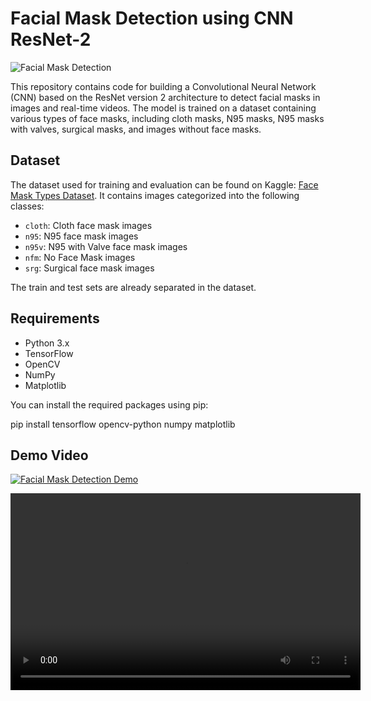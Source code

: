 # Facial Mask Detection using CNN ResNet-2

![Facial Mask Detection](demo.gif)

This repository contains code for building a Convolutional Neural Network (CNN) based on the ResNet version 2 architecture to detect facial masks in images and real-time videos. The model is trained on a dataset containing various types of face masks, including cloth masks, N95 masks, N95 masks with valves, surgical masks, and images without face masks.

## Dataset

The dataset used for training and evaluation can be found on Kaggle: [Face Mask Types Dataset](https://www.kaggle.com/example/face-mask-types-dataset). It contains images categorized into the following classes:

- `cloth`: Cloth face mask images
- `n95`: N95 face mask images
- `n95v`: N95 with Valve face mask images
- `nfm`: No Face Mask images
- `srg`: Surgical face mask images

The train and test sets are already separated in the dataset.

## Requirements

- Python 3.x
- TensorFlow 
- OpenCV
- NumPy 
- Matplotlib 

You can install the required packages using pip:


pip install tensorflow opencv-python numpy matplotlib

## Demo Video

[![Facial Mask Detection Demo](cnn_demo.jpg)](video_cnn.mp4)

<video width="560" height="315" controls>
  <source src="video_cnn.mp4" type="video/mp4">
  Your browse

https://github.com/shouvikghorui7/type-of-face-mask-detection/assets/98247897/fee81b66-da0e-496f-b367-4999763f0261

r does not support the video tag.
</video>



